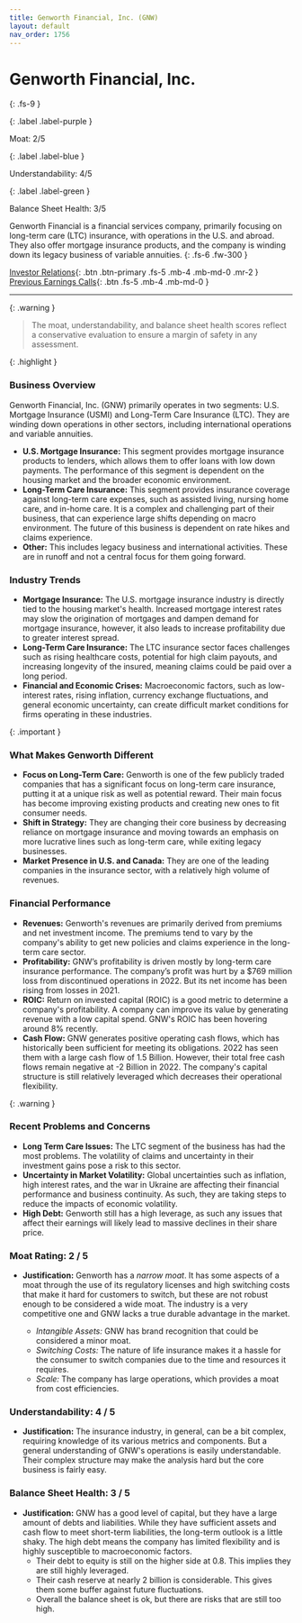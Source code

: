 ```yaml
---
title: Genworth Financial, Inc. (GNW)
layout: default
nav_order: 1756
---
```


# Genworth Financial, Inc.
{: .fs-9 }

{: .label .label-purple }

Moat: 2/5

{: .label .label-blue }

Understandability: 4/5

{: .label .label-green }

Balance Sheet Health: 3/5

Genworth Financial is a financial services company, primarily focusing on long-term care (LTC) insurance, with operations in the U.S. and abroad. They also offer mortgage insurance products, and the company is winding down its legacy business of variable annuities.
{: .fs-6 .fw-300 }

[Investor Relations](https://www.google.com/search?q=GNW+investor+relations){: .btn .btn-primary .fs-5 .mb-4 .mb-md-0 .mr-2 }
[Previous Earnings Calls](https://discountingcashflows.com/company/GNW/transcripts/){: .btn .fs-5 .mb-4 .mb-md-0 }

---

{: .warning }
>The moat, understandability, and balance sheet health scores reflect a conservative evaluation to ensure a margin of safety in any assessment.



{: .highlight }

### Business Overview

Genworth Financial, Inc. (GNW) primarily operates in two segments: U.S. Mortgage Insurance (USMI) and Long-Term Care Insurance (LTC). They are winding down operations in other sectors, including international operations and variable annuities.
*   **U.S. Mortgage Insurance:** This segment provides mortgage insurance products to lenders, which allows them to offer loans with low down payments. The performance of this segment is dependent on the housing market and the broader economic environment.
*   **Long-Term Care Insurance:** This segment provides insurance coverage against long-term care expenses, such as assisted living, nursing home care, and in-home care.  It is a complex and challenging part of their business, that can experience large shifts depending on macro environment. The future of this business is dependent on rate hikes and claims experience.
*   **Other:** This includes legacy business and international activities. These are in runoff and not a central focus for them going forward.

### Industry Trends

*   **Mortgage Insurance:** The U.S. mortgage insurance industry is directly tied to the housing market's health. Increased mortgage interest rates may slow the origination of mortgages and dampen demand for mortgage insurance, however, it also leads to increase profitability due to greater interest spread.
*   **Long-Term Care Insurance:** The LTC insurance sector faces challenges such as rising healthcare costs, potential for high claim payouts, and increasing longevity of the insured, meaning claims could be paid over a long period.
*   **Financial and Economic Crises:** Macroeconomic factors, such as low-interest rates, rising inflation, currency exchange fluctuations, and general economic uncertainty, can create difficult market conditions for firms operating in these industries.

{: .important }

### What Makes Genworth Different

*   **Focus on Long-Term Care:** Genworth is one of the few publicly traded companies that has a significant focus on long-term care insurance, putting it at a unique risk as well as potential reward. Their main focus has become improving existing products and creating new ones to fit consumer needs.
*   **Shift in Strategy:** They are changing their core business by decreasing reliance on mortgage insurance and moving towards an emphasis on more lucrative lines such as long-term care, while exiting legacy businesses.
*   **Market Presence in U.S. and Canada:** They are one of the leading companies in the insurance sector, with a relatively high volume of revenues.

### Financial Performance

*   **Revenues:** Genworth's revenues are primarily derived from premiums and net investment income. The premiums tend to vary by the company's ability to get new policies and claims experience in the long-term care sector.
*   **Profitability:** GNW’s profitability is driven mostly by long-term care insurance performance. The company’s profit was hurt by a $769 million loss from discontinued operations in 2022. But its net income has been rising from losses in 2021.
*    **ROIC:** Return on invested capital (ROIC) is a good metric to determine a company's profitability. A company can improve its value by generating revenue with a low capital spend. GNW's ROIC has been hovering around 8% recently.
*   **Cash Flow:** GNW generates positive operating cash flows, which has historically been sufficient for meeting its obligations. 2022 has seen them with a large cash flow of 1.5 Billion. However, their total free cash flows remain negative at -2 Billion in 2022. The company's capital structure is still relatively leveraged which decreases their operational flexibility.

{: .warning }

### Recent Problems and Concerns

*   **Long Term Care Issues:** The LTC segment of the business has had the most problems. The volatility of claims and uncertainty in their investment gains pose a risk to this sector. 
*   **Uncertainty in Market Volatility:** Global uncertainties such as inflation, high interest rates, and the war in Ukraine are affecting their financial performance and business continuity. As such, they are taking steps to reduce the impacts of economic volatility.
*   **High Debt:** Genworth still has a high leverage, as such any issues that affect their earnings will likely lead to massive declines in their share price.

### Moat Rating: 2 / 5

*   **Justification:** Genworth has a *narrow moat*. It has some aspects of a moat through the use of its regulatory licenses and high switching costs that make it hard for customers to switch, but these are not robust enough to be considered a wide moat. The industry is a very competitive one and GNW lacks a true durable advantage in the market.

    *   *Intangible Assets:* GNW has brand recognition that could be considered a minor moat. 
    *   *Switching Costs:* The nature of life insurance makes it a hassle for the consumer to switch companies due to the time and resources it requires.
    *   *Scale:* The company has large operations, which provides a moat from cost efficiencies.

### Understandability: 4 / 5

*   **Justification:** The insurance industry, in general, can be a bit complex, requiring knowledge of its various metrics and components. But a general understanding of GNW's operations is easily understandable. Their complex structure may make the analysis hard but the core business is fairly easy.

### Balance Sheet Health: 3 / 5

*  **Justification:** GNW has a good level of capital, but they have a large amount of debts and liabilities. While they have sufficient assets and cash flow to meet short-term liabilities, the long-term outlook is a little shaky. The high debt means the company has limited flexibility and is highly susceptible to macroeconomic factors.
    *   Their debt to equity is still on the higher side at 0.8. This implies they are still highly leveraged.
    *   Their cash reserve at nearly 2 billion is considerable. This gives them some buffer against future fluctuations.
    *   Overall the balance sheet is ok, but there are risks that are still too high.

